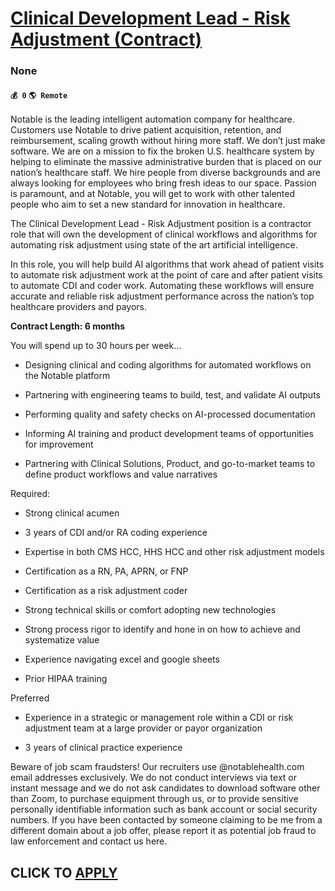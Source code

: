 # [Clinical Development Lead - Risk Adjustment (Contract)](https://www.remotewlb.com/apply/clinical-development-lead-risk-adjustment-contract)  
### None  
#### `💰 0` `🌎 Remote`  

Notable is the leading intelligent automation company for healthcare. Customers use Notable to drive patient acquisition, retention, and reimbursement, scaling growth without hiring more staff. We don’t just make software. We are on a mission to fix the broken U.S. healthcare system by helping to eliminate the massive administrative burden that is placed on our nation’s healthcare staff. We hire people from diverse backgrounds and are always looking for employees who bring fresh ideas to our space. Passion is paramount, and at Notable, you will get to work with other talented people who aim to set a new standard for innovation in healthcare.

The Clinical Development Lead - Risk Adjustment position is a contractor role that will own the development of clinical workflows and algorithms for automating risk adjustment using state of the art artificial intelligence.

In this role, you will help build AI algorithms that work ahead of patient visits to automate risk adjustment work at the point of care and after patient visits to automate CDI and coder work. Automating these workflows will ensure accurate and reliable risk adjustment performance across the nation’s top healthcare providers and payors.

 **Contract Length: 6 months**

You will spend up to 30 hours per week…

  * Designing clinical and coding algorithms for automated workflows on the Notable platform

  * Partnering with engineering teams to build, test, and validate AI outputs

  * Performing quality and safety checks on AI-processed documentation

  * Informing AI training and product development teams of opportunities for improvement

  * Partnering with Clinical Solutions, Product, and go-to-market teams to define product workflows and value narratives 

Required:

  * Strong clinical acumen

  * 3 years of CDI and/or RA coding experience

  * Expertise in both CMS HCC, HHS HCC and other risk adjustment models

  * Certification as a RN, PA, APRN, or FNP

  * Certification as a risk adjustment coder

  * Strong technical skills or comfort adopting new technologies

  * Strong process rigor to identify and hone in on how to achieve and systematize value

  * Experience navigating excel and google sheets

  * Prior HIPAA training

Preferred

  * Experience in a strategic or management role within a CDI or risk adjustment team at a large provider or payor organization

  * 3 years of clinical practice experience

Beware of job scam fraudsters! Our recruiters use @notablehealth.com email addresses exclusively. We do not conduct interviews via text or instant message and we do not ask candidates to download software other than Zoom, to purchase equipment through us, or to provide sensitive personally identifiable information such as bank account or social security numbers. If you have been contacted by someone claiming to be me from a different domain about a job offer, please report it as potential job fraud to law enforcement and contact us here.

  
## CLICK TO [APPLY](https://www.remotewlb.com/apply/clinical-development-lead-risk-adjustment-contract)

